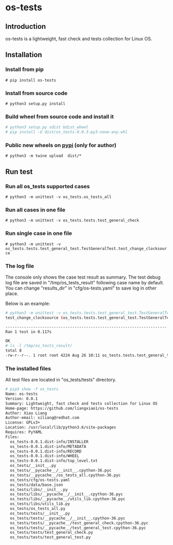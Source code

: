 # os-tests

## Introduction

os-tests is a lightweight, fast check and tests collection for Linux OS.

## Installation

### Install from pip

`# pip install os-tests`

### Install from source code

`# python3 setup.py install`

### Build wheel from source code and install it

```bash
# python3 setup.py sdist bdist_wheel
# pip install -U dist/os_tests-0.0.3-py3-none-any.whl
```

### Public new wheels on [pypi](https://pypi.org/project/os-tests/) (only for author)

`# python3 -m twine upload  dist/*`

## Run test

### Run all os_tests supported cases

`# python3 -m unittest -v os_tests.os_tests_all`

### Run all cases in one file

`# python3 -m unittest -v os_tests.tests.test_general_check`

### Run single case in one file

`# python3 -m unittest -v os_tests.tests.test_general_test.TestGeneralTest.test_change_clocksource`

### The log file

The console only shows the case test result as summary.
The test debug log file are saved in "/tmp/os_tests_result" following case name by default.
You can change "results_dir" in "cfg/os-tests.yaml" to save log in other place.

Below is an example:

```bash
# python3 -m unittest -v os_tests.tests.test_general_test.TestGeneralTest.test_change_clocksource
test_change_clocksource (os_tests.tests.test_general_test.TestGeneralTest) ... ok

----------------------------------------------------------------------
Ran 1 test in 0.117s

OK
# ls -l /tmp/os_tests_result/
total 8
-rw-r--r--. 1 root root 4224 Aug 26 10:11 os_tests.tests.test_general_test.TestGeneralTest.test_change_clocksource.debug
```

### The installed files

All test files are located in "os_tests/tests" directory.

```bash
# pip3 show -f os_tests
Name: os-tests
Version: 0.0.1
Summary: Lightweight, fast check and tests collection for Linux OS
Home-page: https://github.com/liangxiao1/os-tests
Author: Xiao Liang
Author-email: xiliang@redhat.com
License: GPLv3+
Location: /usr/local/lib/python3.6/site-packages
Requires: PyYAML
Files:
  os_tests-0.0.1.dist-info/INSTALLER
  os_tests-0.0.1.dist-info/METADATA
  os_tests-0.0.1.dist-info/RECORD
  os_tests-0.0.1.dist-info/WHEEL
  os_tests-0.0.1.dist-info/top_level.txt
  os_tests/__init__.py
  os_tests/__pycache__/__init__.cpython-36.pyc
  os_tests/__pycache__/os_tests_all.cpython-36.pyc
  os_tests/cfg/os-tests.yaml
  os_tests/data/base.json
  os_tests/libs/__init__.py
  os_tests/libs/__pycache__/__init__.cpython-36.pyc
  os_tests/libs/__pycache__/utils_lib.cpython-36.pyc
  os_tests/libs/utils_lib.py
  os_tests/os_tests_all.py
  os_tests/tests/__init__.py
  os_tests/tests/__pycache__/__init__.cpython-36.pyc
  os_tests/tests/__pycache__/test_general_check.cpython-36.pyc
  os_tests/tests/__pycache__/test_general_test.cpython-36.pyc
  os_tests/tests/test_general_check.py
  os_tests/tests/test_general_test.py

```
